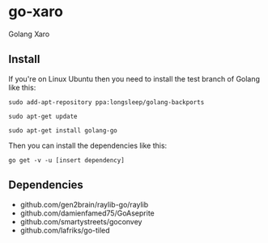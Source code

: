 # go-xaro
Golang Xaro

## Install

If you're on Linux Ubuntu then you need to install the test branch of Golang like this:

`sudo add-apt-repository ppa:longsleep/golang-backports`

`sudo apt-get update`

`sudo apt-get install golang-go`

Then you can install the dependencies like this:

`go get -v -u [insert dependency]`

## Dependencies
- github.com/gen2brain/raylib-go/raylib
- github.com/damienfamed75/GoAseprite
- github.com/smartystreets/goconvey
- github.com/lafriks/go-tiled